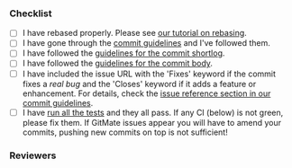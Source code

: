 <!--
Thanks for your contribution!

Reviewing pull requests takes a lot of time and we're all volunteers. Please make sure you go through the following checklist and all items before pinging someone for a review.
-->

### Checklist

- [ ] I have rebased properly. Please see [our tutorial on rebasing](http://coala.readthedocs.io/en/latest/Developers/Git_Basics.html#rebasing).
- [ ] I have gone through the [commit guidelines](http://coala.readthedocs.io/en/latest/Developers/Writing_Good_Commits.html) and I've followed them.
- [ ] I have followed the [guidelines for the commit shortlog](http://docs.coala.io/en/latest/Developers/Writing_Good_Commits.html#shortlog).
- [ ] I have followed the [guidelines for the commit body](http://docs.coala.io/en/latest/Developers/Writing_Good_Commits.html#commit-body).
- [ ] I have included the issue URL with the 'Fixes' keyword if the commit fixes a *real bug* and the 'Closes' keyword if it adds a feature or enhancement. For details, check the [issue reference section in our commit guidelines](http://docs.coala.io/en/latest/Developers/Writing_Good_Commits.html#issue-reference).
- [ ] I have [run all the tests](http://coala.readthedocs.io/en/latest/Developers/Executing_Tests.html) and they all pass. If any CI (below) is not green, please fix them. If GitMate issues appear you will have to amend your commits, pushing new commits on top is not sufficient!

### Reviewers

<!--
Please list the Github handles of people you think susceptible to review this PR. Feel free to leave this section blank if you don't know who to tag.
-->

<!--
End note:

As you learn things over your Pull Request please help others on the chat and on PRs to get their stuff right as well!
-->
